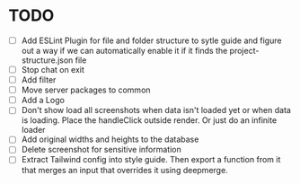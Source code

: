 # TODO

- [ ] Add ESLint Plugin for file and folder structure to sytle guide and figure out a way if we can automatically enable it if it finds the project-structure.json file
- [ ] Stop chat on exit
- [ ] Add filter
- [ ] Move server packages to common
- [ ] Add a Logo
- [ ] Don't show load all screenshots when data isn't loaded yet or when data is loading. Place the handleClick outside render. Or just do an infinite loader
- [ ] Add original widths and heights to the database
- [ ] Delete screenshot for sensitive information
- [ ] Extract Tailwind config into style guide. Then export a function from it that merges an input that overrides it using deepmerge.
